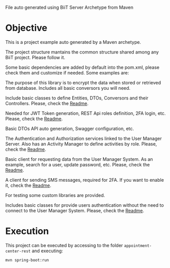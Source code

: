 File auto generated using BiiT Server Archetype from Maven

# Objective

This is a project example auto generated by a Maven archetype.


The project structure mantains the common structure shared among any BiiT project. Please follow it.


Some basic dependencies are added by default into the pom.xml, please check them and customize if needed. Some examples
are:


The purpose of this library is to encrypt the data when stored or retrieved from database. Includes all basic conversors
you will need.


Include basic classes to define Entities, DTOs, Conversors and their Controllers. Please, check the [Readme](https://git.biit-solutions.com/BiiT/BiiTRestServer).


Needed for JWT Token generation, REST Api roles definition, 2FA login, etc. Please, check the [Readme](https://git.biit-solutions.com/BiiT/BiiTRestServer).


Basic DTOs API auto generation, Swagger configuration, etc.


The Authentication and Authorization services linked to the User Manager Server. Also has an Activity Manager to define activities by role. Please, check the [Readme](https://git.biit-solutions.com/BiiT/UserManagerSystem).


Basic client for requesting data from the User Manager System. As an example, search for a user, update password, etc. Please, check the [Readme](https://git.biit-solutions.com/BiiT/UserManagerSystem).


A client for sending SMS messages, required for 2FA. If you want to enable it, check the [Readme](https://git.biit-solutions.com/BiiT/MessageBirdClient). 


For testing some custom libraries are provided.


Includes basic classes for provide users authentication without the need to connect to the User Manager System. Please, check the [Readme](https://git.biit-solutions.com/BiiT/UserManagerSystem).

# Execution

This project can be executed by accessing to the folder `appointment-center-rest` and executing:

```
mvn spring-boot:run
```